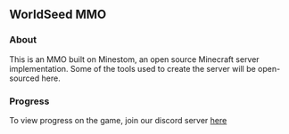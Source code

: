 ## WorldSeed MMO

### About
This is an MMO built on Minestom, an open source Minecraft server implementation. Some of the tools used to create the server will be open-sourced here.

### Progress
To view progress on the game, join our discord server [here](git@github.com:WorldSeedMMO/.github.git)
